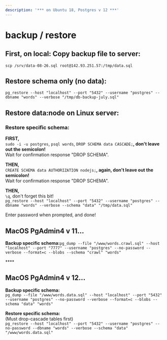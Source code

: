 ```yaml
---
description: '*** on Ubuntu 18, Postgres v 12 ***'
---
```


# backup / restore

## First, on local: **Copy backup file to server:**

`scp /srv/data-08-26.sql root@142.93.251.57:/tmp/data.sql`

## **Restore schema only \(no data\):**

`pg_restore --host "localhost" --port "5432" --username "postgres" --dbname "words" --verbose "/tmp/db-backup-july.sql"`

## **Restore data:node on Linux server:**

### **Restore specific schema:**

**FIRST,**  
`sudo -i -u postgres`, `psql words`, `DROP SCHEMA data CASCADE;`**, don't leave out the semicolon!**  
Wait for confirmation response "DROP SCHEMA".

**THEN,**  
`CREATE SCHEMA data AUTHORIZATION nodejs;`**, again, don't leave out the semicolon!**  
Wait for confirmation response "DROP SCHEMA".

**THEN,**  
`\q`, don't forget this bit!  
`pg_restore --host "localhost" --port "5432" --username "postgres" --dbname "words" --verbose --schema "data" "/tmp/data.sql"`

Enter password when prompted, and done!

## **MacOS PgAdmin4 v 11...**

**Backup specific schema:**`pg_dump --file "/www/words.crawl.sql" --host "localhost" --port "7777" --username "postgres" --no-password --verbose --format=c --blobs --schema "crawl" "words"`

\*\*\*\*

## **MacOS PgAdmin4 v 12...**

**Backup specific schema:**  
`pg_dump --file "/www/words.data.sql" --host "localhost" --port "5432" --username "postgres" --no-password --verbose --format=c --blobs --schema "data" "words"`

**Restore specific schema:**  
\(Must drop-cascade tables first\)  
`pg_restore --host "localhost" --port "5432" --username "postgres" --no-password --dbname "words" --verbose --schema "data" "/www/words.data.sql"`


